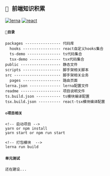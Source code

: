 ## `🐘 前端知识积累`

[![lerna](https://img.shields.io/badge/maintained%20with-lerna-cc00ff.svg)](https://lerna.js.org/) [![react](https://img.shields.io/badge/react-@17.0.2-green)](https://zh-hans.reactjs.org/)

#### `🚩目录`

```
packages ---------------- 代码库
  hooks ----------------- react自定义hooks集合
  ts-demo --------------- ts代码集合
  tsx-demo -------------- tsx代码集合
public ------------------ 静态文件
scripts ----------------- 脚手架相关脚本
src --------------------- 脚手架相关业务
  pages ----------------- 路由页面
lerna.json -------------- lerna配置文件
readme ------------------ 项目说明文件
ts.build.json ----------- ts模块编译配置
tsx.build.json ---------- react-tsx模块编译配置

```

#### `⚙️项目相关`

```
<!-- 启动项目 -->
yarn or npm install
yarn start or npm run start

<!-- 打包模块  -->
lerna run build
```

#### `单元测试`

```
还在建设...
```
